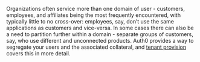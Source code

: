 Organizations often service more than one domain of user - customers, employees, and affiliates being the most frequently encountered, with typically little to no cross-over: employees, say, don’t use the same applications as customers and vice-versa. In some cases there can also be a need to partition further within a domain - separate groups of customers, say, who use different and unconnected products. Auth0 provides a way to segregate your users and the associated collateral, and [tenant provision](#tenant-provisioning) covers this in more detail. 
